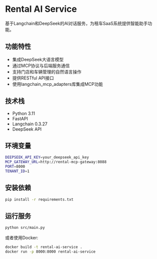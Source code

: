 # Rental AI Service

基于Langchain和DeepSeek的AI对话服务，为租车SaaS系统提供智能助手功能。

## 功能特性

- 集成DeepSeek大语言模型
- 通过MCP协议与后端服务通信
- 支持门店和车辆管理的自然语言操作
- 提供RESTful API接口
- 使用langchain_mcp_adapters库集成MCP功能

## 技术栈

- Python 3.11
- FastAPI
- Langchain 0.3.27
- DeepSeek API

## 环境变量

```bash
DEEPSEEK_API_KEY=your_deepseek_api_key
MCP_GATEWAY_URL=http://rental-mcp-gateway:8088
PORT=8000
TENANT_ID=1
```

## 安装依赖

```bash
pip install -r requirements.txt
```

## 运行服务

```bash
python src/main.py
```

或者使用Docker:

```bash
docker build -t rental-ai-service .
docker run -p 8000:8000 rental-ai-service
```